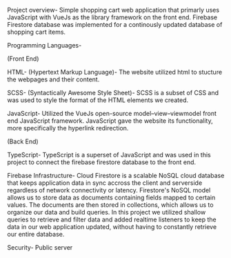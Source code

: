 
Project overview-
Simple shopping cart web application that primarly uses JavaScript with VueJs as the library framework on the front end. Firebase Firestore database was implemented for a continously updated database of shopping cart items. 

Programming Languages- 

(Front End)

HTML- (Hypertext Markup Language)- The website utilized html to stucture the webpages and their content.

SCSS- (Syntactically Awesome Style Sheet)- SCSS is a subset of CSS and was used to style the format of the HTML elements we created.

JavaScript- Utilized the VueJs open-source model–view–viewmodel front end JavaScript framework. JavaScript gave the website its functionality, more specifically the hyperlink redirection.

(Back End)

TypeScript- TypeScript is a superset of JavaScript and was used in this project to connect the firebase firestore database to the front end.

Firebase Infrastructure- 
Cloud Firestore is a scalable NoSQL cloud database that keeps application data in sync accross the client and serverside regardless of network connectivity or latency. Firestore's NoSQL model allows us to store data as documents containing fields mapped to certain values. The documents are then stored in collections, which allows us to organize our data and build queries. In this project we utilized shallow queries to retrieve and filter data and added realtime listeners to keep the data in our web application updated, without having to constantly retrieve our entire database.   

Security- Public server
